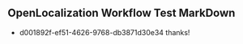 ## OpenLocalization Workflow Test MarkDown
* d001892f-ef51-4626-9768-db3871d30e34 thanks!

<!--HONumber=Aug16_HO1-->


